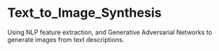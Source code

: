 # Text_to_Image_Synthesis
Using NLP feature extraction, and Generative Adversarial Networks to generate images from text descriptions.
